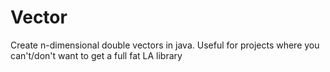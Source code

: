 # Vector

Create n-dimensional double vectors in java. Useful for projects where you can't/don't want to get a full fat LA library